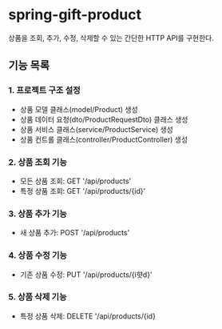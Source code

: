 # spring-gift-product
상품을 조회, 추가, 수정, 삭제할 수 있는 간단한 HTTP API를 구현한다.

## 기능 목록

### 1. 프로젝트 구조 설정
- 상품 모델 클래스(model/Product) 생성
- 상품 데이터 요청(dto/ProductRequestDto) 클래스 생성
- 상품 서비스 클래스(service/ProductService) 생성
- 상품 컨트롤 클래스(controller/ProductController) 생성

### 2. 상품 조회 기능
- 모든 상품 조회: GET '/api/products'
- 특정 상품 조회: GET '/api/products/{id}'

### 3. 상품 추가 기능
- 새 상품 추가: POST '/api/products'

### 4. 상품 수정 기능
- 기존 상품 수정: PUT '/api/products/{i햣d}'

### 5. 상품 삭제 기능
- 특정 상품 삭제: DELETE '/api/products/{id}